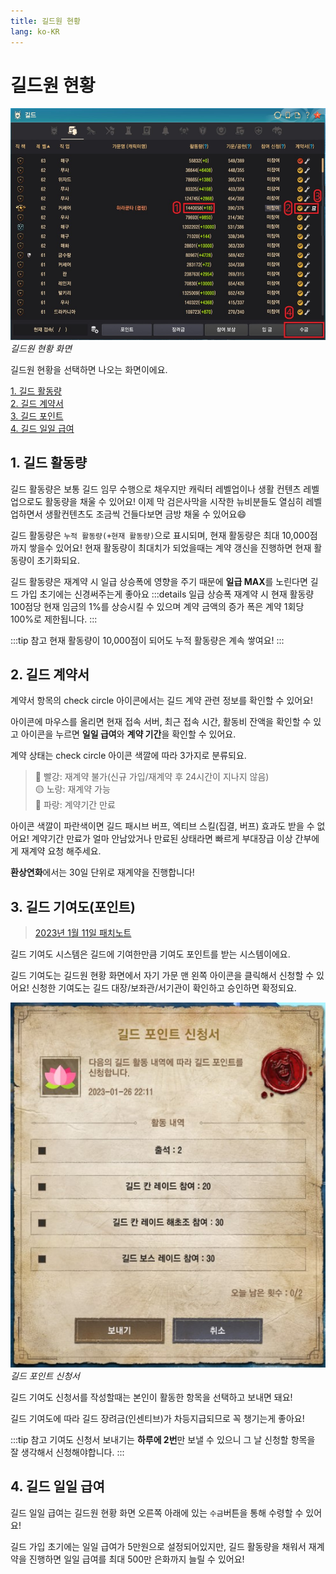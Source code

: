 ```yaml
---
title: 길드원 현황
lang: ko-KR
---
```

# 길드원 현황
![길드원 현황](./guild-member-list.jpg)*길드원 현황 화면*

길드원 현황을 선택하면 나오는 화면이에요.

[1. 길드 활동량](#1-길드-활동량)\
[2. 길드 계약서](#2-길드-계약서)\
[3. 길드 포인트](#3-길드-포인트)\
[4. 길드 일일 급여](#4-길드-일일-급여)

## 1. 길드 활동량
길드 활동량은 보통 길드 임무 수행으로 채우지만 캐릭터 레벨업이나 생활 컨텐츠 레벨업으로도 활동량을 채울 수 있어요! 이제 막 검은사막을 시작한 뉴비분들도 열심히 레벨업하면서 생활컨텐츠도 조금씩 건들다보면 금방 채울 수 있어요:smile:

길드 활동량은 `누적 활동량(+현재 활동량)`으로 표시되며, 현재 활동량은 최대 10,000점까지 쌓을수 있어요! 현재 활동량이 최대치가 되었을때는 계약 갱신을 진행하면 현재 활동량이 초기화되요.

길드 활동량은 재계약 시 일급 상승폭에 영향을 주기 때문에 **일급 MAX**를 노린다면 길드 가입 초기에는 신경써주는게 좋아요
:::details 일급 상승폭
재계약 시 현재 활동량 100점당 현재 임금의 1%를 상승시킬 수 있으며 계약 금액의 증가 폭은 계약 1회당 100%로 제한됩니다.
:::

:::tip 참고
현재 활동량이 10,000점이 되어도 누적 활동량은 계속 쌓여요!
:::

## 2. 길드 계약서
계약서 항목의 check circle 아이콘에서는 길드 계약 관련 정보를 확인할 수 있어요!

아이콘에 마우스를 올리면 현재 접속 서버, 최근 접속 시간, 활동비 잔액을 확인할 수 있고 아이콘을 누르면 **일일 급여**와 **계약 기간**을 확인할 수 있어요.

계약 상태는 check circle 아이콘 색깔에 따라 3가지로 분류되요.
> :red_circle: 빨강: 재계약 불가(신규 가입/재계약 후 24시간이 지나지 않음)\
> :yellow_circle: 노랑: 재계약 가능\
> :large_blue_circle: 파랑: 계약기간 만료

아이콘 색깔이 파란색이면 길드 패시브 버프, 엑티브 스킬(집결, 버프) 효과도 받을 수 없어요! 계약기간 만료가 얼마 안남았거나 만료된 상태라면 빠르게 부대장급 이상 간부에게 재계약 요청 해주세요.

**환상연화**에서는 30일 단위로 재계약을 진행합니다!

## 3. 길드 기여도(포인트)
> [2023년 1월 11일 패치노트](https://www.kr.playblackdesert.com/ko-KR/News/Detail?groupContentNo=9629&countryType=ko-KR)

길드 기여도 시스템은 길드에 기여한만큼 기여도 포인트를 받는 시스템이에요.

길드 기여도는 길드원 현황 화면에서 자기 가문 맨 왼쪽 아이콘을 클릭해서 신청할 수 있어요!
신청한 기여도는 길드 대장/보좌관/서기관이 확인하고 승인하면 확정되요.

![길드 포인트 신청서](./guild-point-application.jpg)*길드 포인트 신청서*

길드 기여도 신청서를 작성할때는 본인이 활동한 항목을 선택하고 보내면 돼요!

길드 기여도에 따라 길드 장려금(인센티브)가 차등지급되므로 꼭 챙기는게 좋아요!

:::tip 참고
기여도 신청서 보내기는 **하루에 2번**만 보낼 수 있으니 그 날 신청할 항목을 잘 생각해서 신청해야합니다.
:::

## 4. 길드 일일 급여
길드 일일 급여는 길드원 현황 화면 오른쪽 아래에 있는 `수금`버튼을 통해 수령할 수 있어요!

길드 가입 초기에는 일일 급여가 5만원으로 설정되어있지만, 길드 활동량을 채워서 재계약을 진행하면 일일 급여를 최대 500만 은화까지 늘릴 수 있어요!